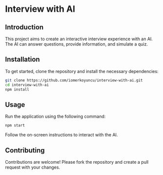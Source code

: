 # Interview with AI

## Introduction

This project aims to create an interactive interview experience with an AI. The AI can answer questions, provide information, and simulate a quiz.

## Installation

To get started, clone the repository and install the necessary dependencies:

```bash
git clone https://github.com/iomerkoyuncu/interview-with-ai.git
cd interview-with-ai
npm install
```

## Usage

Run the application using the following command:

```bash
npm start
```

Follow the on-screen instructions to interact with the AI.

## Contributing

Contributions are welcome! Please fork the repository and create a pull request with your changes.
